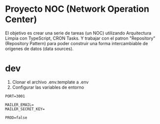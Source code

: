 # Proyecto NOC (Network Operation Center)

El objetivo es crear una serie de tareas (un NOC) utilizando Arquitectura Limpia con TypeScript, CRON Tasks. Y trabajar con el patron "Repository" (Repository Pattern) para poder construir una forma intercambiable de orígenes de datos (data sources).

# dev
1. Clonar el archivo .env.template a .env
2. Configurar las variables de entorno
```
PORT=3001

MAILER_EMAIL=
MAILER_SECRET_KEY=

PROD=false	
```
